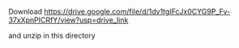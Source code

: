 Download https://drive.google.com/file/d/1dv1tgIFcJx0CYG9P_Fv-37xXpnPICRfY/view?usp=drive_link

and unzip in this directory